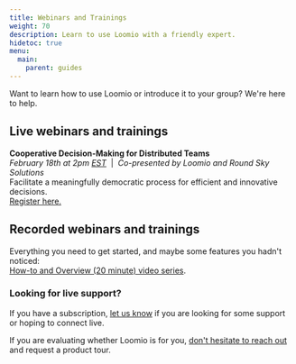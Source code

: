 ```yaml
---
title: Webinars and Trainings
weight: 70
description: Learn to use Loomio with a friendly expert.
hidetoc: true
menu:
  main:
    parent: guides
---
```


Want to learn how to use Loomio or introduce it to your group? We're here to help.

## Live webinars and trainings

**Cooperative Decision-Making for Distributed Teams**<br>
_February 18th at 2pm [EST](https://www.timeanddate.com/worldclock/converter.html?iso=20200218T190000&p1=179)_&nbsp; |&nbsp; _Co-presented by Loomio and Round Sky Solutions_<br>
Facilitate a meaningfully democratic process for efficient and innovative decisions.<br>
[Register here.](https://www.roundskysolutions.com/webinar-series/?utm_source=Loomio&utm_medium=social&utm_campaign=FoWDecisionMaking20)


## Recorded webinars and trainings

Everything you need to get started, and maybe some features you hadn't noticed:<br> [How-to and Overview (20 minute) video series](/en/overview-and-how-tos).

### Looking for live support?

If you have a subscription, [let us know](https://loomio.org/contact/?utm_campaign=webi-trainings-help&utm_term=help) if you are looking for some support or hoping to connect live.

If you are evaluating whether Loomio is for you, [don't hesitate to reach out](https://loomio.org/contact/?utm_campaign=webi-trainings-help&utm_term=help) and request a product tour.
